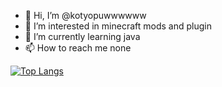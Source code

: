 - 👋 Hi, I’m @kotyopuwwwwww
- 👀 I’m interested in minecraft mods and plugin
- 🌱 I’m currently learning java
- 📫 How to reach me none

<!---
kotyopuwwwwww/kotyopuwwwwww is a ✨ special ✨ repository because its `README.md` (this file) appears on your GitHub profile.
You can click the Preview link to take a look at your changes.
--->
[![Top Langs](https://github-readme-stats.vercel.app/api/top-langs/?username=kotyopuwwwwww&layout=compact&theme=onedark)](https://github.com/anuraghazra/github-readme-stats)
